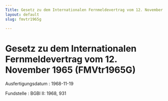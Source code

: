 ```yaml
---
Title: Gesetz zu dem Internationalen Fernmeldevertrag vom 12. November 1965
layout: default
slug: fmvtr1965g

---
```


# Gesetz zu dem Internationalen Fernmeldevertrag vom 12. November 1965 (FMVtr1965G)

Ausfertigungsdatum
:   1968-11-19

Fundstelle
:   BGBl II: 1968, 931

